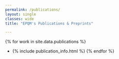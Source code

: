 ```yaml
---
permalink: /publications/
layout: single
classes: wide
title: "EPQM's Publications & Preprints"

---
```


{% for work in site.data.publications %}
- {% include publication_info.html %}
{% endfor %}
